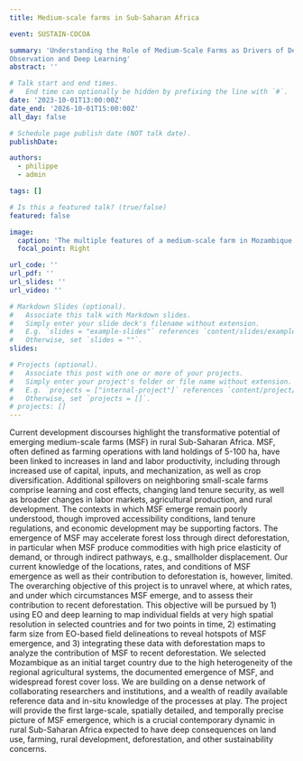 ```yaml
---
title: Medium-scale farms in Sub-Saharan Africa

event: SUSTAIN-COCOA

summary: 'Understanding the Role of Medium-Scale Farms as Drivers of Deforestation in Sub-Saharan Africa based on Earth
Observation and Deep Learning'
abstract: ''

# Talk start and end times.
#   End time can optionally be hidden by prefixing the line with `#`.
date: '2023-10-01T13:00:00Z'
date_end: '2026-10-01T15:00:00Z'
all_day: false

# Schedule page publish date (NOT talk date).
publishDate: 

authors: 
  - philippe
  - admin

tags: []

# Is this a featured talk? (true/false)
featured: false

image:
  caption: 'The multiple features of a medium-scale farm in Mozambique (top middle). Panels illustrate poultry barn (A), signs of mechanized land management (B), access to a water reservoir and irrigation equipment (C), diverse crop portfolio including vegetables (D), and access to on-farm labor (E). Overview image from August 2021 provided through Maxar Technologies via Google Earth, photograph taken by Cristina Chiarella, aerial imagery in panels B-E from drone acquisition in November 2021.'
  focal_point: Right

url_code: ''
url_pdf: ''
url_slides: ''
url_video: ''

# Markdown Slides (optional).
#   Associate this talk with Markdown slides.
#   Simply enter your slide deck's filename without extension.
#   E.g. `slides = "example-slides"` references `content/slides/example-slides.md`.
#   Otherwise, set `slides = ""`.
slides:

# Projects (optional).
#   Associate this post with one or more of your projects.
#   Simply enter your project's folder or file name without extension.
#   E.g. `projects = ["internal-project"]` references `content/project/deep-learning/index.md`.
#   Otherwise, set `projects = []`.
# projects: []
---
```


Current development discourses highlight the transformative potential of emerging medium-scale farms (MSF) in rural Sub-Saharan Africa. MSF, often defined as farming operations with land holdings of 5-100 ha, have been linked to increases in land and labor productivity, including through increased use of capital, inputs, and mechanization, as well as crop diversification. Additional spillovers on neighboring small-scale farms comprise learning and cost effects, changing land tenure security, as well as broader changes in labor markets, agricultural production, and rural development. The contexts in which MSF emerge remain poorly understood, though improved accessibility conditions, land tenure regulations, and economic development may be supporting factors. The emergence of MSF may accelerate forest loss through direct deforestation, in particular when MSF produce commodities with high price elasticity of demand, or through indirect pathways, e.g., smallholder displacement. Our current knowledge of the locations, rates, and conditions of MSF emergence as well as their contribution to deforestation is, however, limited. 
The overarching objective of this project is to unravel where, at which rates, and under which circumstances MSF emerge, and to assess their contribution to recent deforestation. This objective will be pursued by 1) using EO and deep learning to map individual fields at very high spatial resolution in selected countries and for two points in time, 2) estimating farm size from EO-based field delineations to reveal hotspots of MSF emergence, and 3) integrating these data with deforestation maps to analyze the contribution of MSF to recent deforestation. We selected Mozambique as an initial target country due to the high heterogeneity of the regional agricultural systems, the documented emergence of MSF, and widespread forest cover loss. We are building on a dense network of collaborating researchers and institutions, and a wealth of readily available reference data and in-situ knowledge of the processes at play. The project will provide the first large-scale, spatially detailed, and temporally precise picture of MSF emergence, which is a crucial contemporary dynamic in rural Sub-Saharan Africa expected to have deep consequences on land use, farming, rural development, deforestation, and other sustainability concerns.
